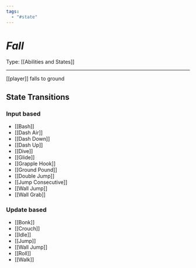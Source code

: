 ```yaml
---
tags:
  - "#state"
---
```

# _Fall_

Type: [[Abilities and States]]

----

[[player]] falls to ground

## State Transitions

### Input based

* [[Bash]]
* [[Dash Air]]
* [[Dash Down]]
* [[Dash Up]]
* [[Dive]]
* [[Glide]]
* [[Grapple Hook]]
* [[Ground Pound]]
* [[Double Jump]]
* [[Jump Consecutive]]
* [[Wall Jump]]
* [[Wall Grab]]

### Update based

* [[Bonk]]
* [[Crouch]]
* [[Idle]]
* [[Jump]]
* [[Wall Jump]]
* [[Roll]]
* [[Walk]]